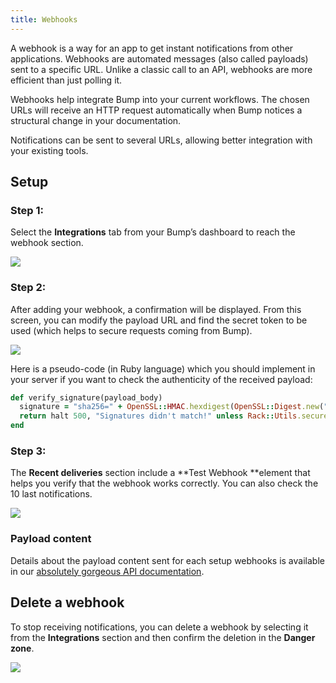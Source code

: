 ```yaml
---
title: Webhooks
---
```


A webhook is a way for an app to get instant notifications from other applications. Webhooks are automated messages (also called payloads) sent to a specific URL. Unlike a classic call to an API, webhooks are more efficient than just polling it.

Webhooks help integrate Bump into your current workflows. The chosen URLs will receive an HTTP request automatically when Bump notices a structural change in your documentation.

Notifications can be sent to several URLs, allowing better integration with your existing tools.

## Setup

### Step 1:

Select the **Integrations** tab from your Bump’s dashboard to reach the webhook section.

![](/images/help/legacy/N3rDneaswUa7YztE6nH0.png)

### Step 2:

After adding your webhook, a confirmation will be displayed. From this screen, you can modify the payload URL and find the secret token to be used (which helps to secure requests coming from Bump).

![](/images/help/legacy/OE8vOhb9gWGtCiB9bTvZ.png)

Here is a pseudo-code (in Ruby language) which you should implement in your server if you want to check the authenticity of the received payload:

```ruby
def verify_signature(payload_body)
  signature = "sha256=" + OpenSSL::HMAC.hexdigest(OpenSSL::Digest.new("sha256"), ENV["SECRET_TOKEN"], payload_body)
  return halt 500, "Signatures didn't match!" unless Rack::Utils.secure_compare(signature, request.env["HTTP_X_BUMP_SIGNATURE_256"])
end
```

### Step 3:

The **Recent deliveries** section include a **Test Webhook **element that helps you verify that the webhook works correctly. You can also check the 10 last notifications.

![](/images/help/legacy/MMsiIICn5P1iK10bnwO9.png)

### Payload content

Details about the payload content sent for each setup webhooks is available in our [absolutely gorgeous API documentation](https://developers.bump.sh/#webhook-documentation-change).

## Delete a webhook

To stop receiving notifications, you can delete a webhook by selecting it from the **Integrations** section and then confirm the deletion in the **Danger zone**.

![](/images/help/legacy/zv44dbSnFqeaZqgfIvSD.png)

